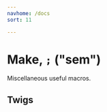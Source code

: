 ```yaml
---
navhome: /docs
sort: 11

---
```


# Make, `;` ("sem")

Miscellaneous useful macros.

## Twigs

<list dataPreview="true" className="runes"></list>
